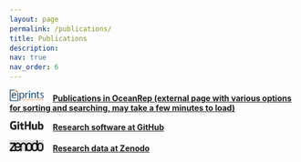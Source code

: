 ```yaml
---
layout: page
permalink: /publications/
title: Publications
description:
nav: true
nav_order: 6
---
```


<img src="/assets/img/eprints.png" width="60"> &nbsp;&nbsp; **[Publications in OceanRep (external page with various options for sorting and searching, may take a few minutes to load)](https://oceanrep.geomar.de/view/divisions/soft=5Feng.date.html)**

<img src="/assets/img/GitHub.png" width="60"> &nbsp;&nbsp; **[Research software at GitHub](https://github.com/cau-se/)**

<img src="/assets/img/zenodo.png" width="60"> &nbsp;&nbsp; **[Research data at Zenodo](https://zenodo.org/communities/cau-se/)**

